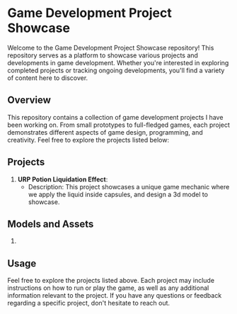 # Game Development Project Showcase

Welcome to the Game Development Project Showcase repository! This repository serves as a platform to showcase various projects and developments in game development. Whether you're interested in exploring completed projects or tracking ongoing developments, you'll find a variety of content here to discover.

## Overview

This repository contains a collection of game development projects I have been working on. From small prototypes to full-fledged games, each project demonstrates different aspects of game design, programming, and creativity. Feel free to explore the projects listed below:

## Projects

1. **URP Potion Liquidation Effect**:
   - Description: This project showcases a unique game mechanic where we apply the liquid inside capsules, and design a 3d model to showcase.

## Models and Assets
1. 
## Usage

Feel free to explore the projects listed above. Each project may include instructions on how to run or play the game, as well as any additional information relevant to the project. If you have any questions or feedback regarding a specific project, don't hesitate to reach out.
